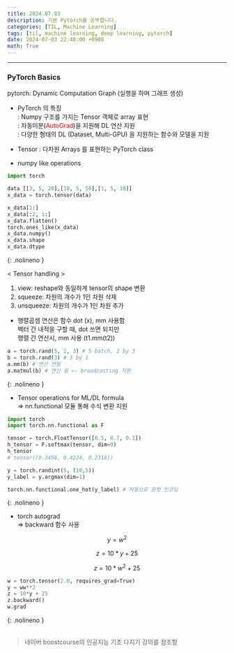 ```yaml
---
title: 2024.07.03
description: 기본 Pytorch를 공부합니다.
categories: [TIL, Machine Learning]
tags: [til, machine learning, deep learning, pytorch]
date: 2024-07-03 22:40:00 +0900
math: True
---
```


<hr>
<h3> PyTorch Basics </h3>

pytorch: Dynamic Computation Graph (실행을 하며 그래프 생성)

* PyTorch 의 특징 <br/>
: Numpy 구조를 가지는 Tensor 객체로 array 표현 <br/>
: 자동미분(<span style="color:red;">AutoGrad</span>)을 지원해 DL 연산 지원 <br/>
: 다양한 형태의 DL (Dataset, Multi-GPU) 을 지원하는 함수와 모델을 지원 <br/>

* Tensor 
: 다차원 Arrays 를 표현하는 PyTorch class

* numpy like operations

```python
import torch

data [[3, 5, 20],[10, 5, 50],[1, 5, 10]]
x_data = torch.tensor(data)

x_data[1:]
x_data[:2, 1:]
x_data.flatten()
torch.ones_like(x_data)
x_data.numpy()
x_data.shape
x_data.dtype
```
{: .nolineno }

< Tensor handling > <br/>
1. view: reshape와 동일하게 tensor의 shape 변환 <br/>
2. squeeze: 차원의 개수가 1인 차원 삭제 <br/>
3. unsqueeze: 차원의 개수가 1인 차원 추가 <br/>


* 행렬곱셈 연산은 함수 dot (x), mm 사용함 <br/>
벡터 간 내적을 구할 때, dot 쓰면 되지만 <br/>
행렬 간 연산시, mm 사용 (t1.mm(t2)) <br/>

```python
a = torch.rand(5, 2, 3) # 5 batch, 2 by 3
b = torch.rand(3) # 3 by 1
a.mm(b) # 연산 안됨
a.matmul(b) # 연산 됨 <- broadcasting 지원
```
{: .nolineno }

* Tensor operations for ML/DL formula <br/>
=> nn.functional 모듈 통해 수식 변환 지원

```python
import torch
import torch.nn.functional as F

tensor = torch.FloatTensor([0.5, 0.7, 0.1])
h_tensor = F.softmax(tensor, dim=0)
h_tensor
# tensor([0.3458, 0.4224, 0.2318])

y = torch.randint(5, (10,5))
y_label = y.argmax(dim=1)

torch.nn.functional.one_hot(y_label) # 자동으로 원핫 인코딩
```
{: .nolineno }

* torch autograd <br/>
=> backward 함수 사용 <br/>

$$
y = w^2
$$

$$
z = 10*y + 25
$$

$$
z = 10*w^{2} + 25
$$

```python
w = torch.tensor(2.0, requires_grad=True)
y = ww**2
z = 10*y + 25
z.backward()
w.grad
```
{: .nolineno }
<br/>
<br/>

> 네이버 boostcourse의 인공지능 기초 다지기 강의를 참조함